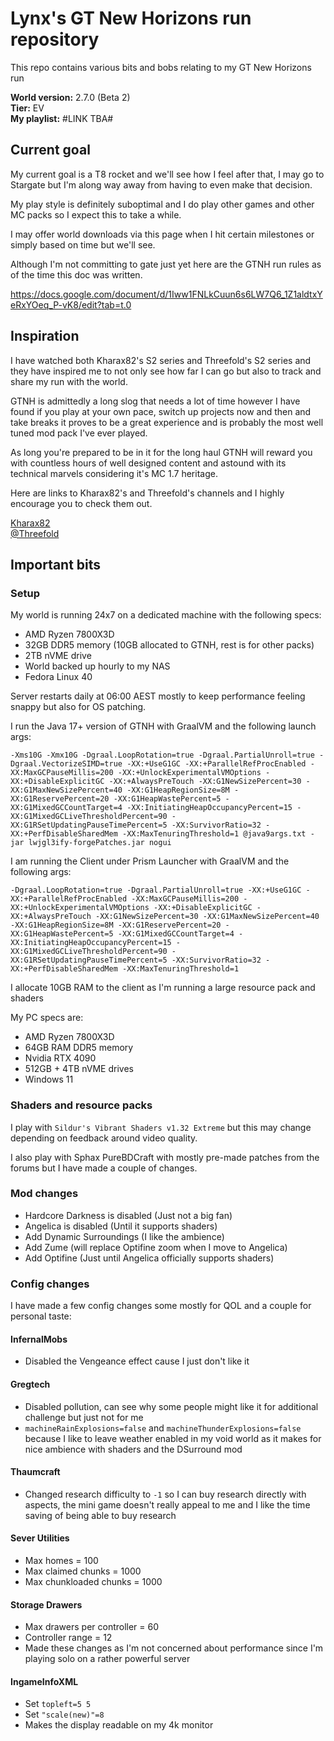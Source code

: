 # Lynx's GT New Horizons run repository

This repo contains various bits and bobs relating to my GT New Horizons run

**World version:** 2.7.0 (Beta 2)<br/>
**Tier:** EV<br/>
**My playlist:** #LINK TBA#

## Current goal

My current goal is a T8 rocket and we'll see how I feel after that, I may
go to Stargate but I'm along way away from having to even make that decision.

My play style is definitely suboptimal and I do play other games and other MC
packs so I expect this to take a while.

I may offer world downloads via this page when I hit certain milestones or
simply based on time but we'll see.

Although I'm not committing to gate just yet here are the GTNH run rules as of the time
this doc was written.

https://docs.google.com/document/d/1Iww1FNLkCuun6s6LW7Q6_1Z1aldtxYeRxYOeq_P-vK8/edit?tab=t.0

## Inspiration

I have watched both Kharax82's S2 series and Threefold's S2 series and they
have inspired me to not only see how far I can go but also to track and
share my run with the world.

GTNH is admittedly a long slog that needs a lot of time however I have found
if you play at your own pace, switch up projects now and then and take breaks
it proves to be a great experience and is probably the most well tuned mod
pack I've ever played.

As long you're prepared to be in it for the long haul GTNH will reward you
with countless hours of well designed content and astound with its technical
marvels considering it's MC 1.7 heritage.

Here are links to Kharax82's and Threefold's channels and I highly encourage
you to check them out.

[Kharax82](https://www.youtube.com/c/Kharax82)<br/>
[@Threefold](https://www.youtube.com/@Threefold.)

## Important bits

### Setup

My world is running 24x7 on a dedicated machine with the following specs:

- AMD Ryzen 7800X3D
- 32GB DDR5 memory (10GB allocated to GTNH, rest is for other packs)
- 2TB nVME drive
- World backed up hourly to my NAS
- Fedora Linux 40

Server restarts daily at 06:00 AEST mostly to keep performance feeling snappy but also
for OS patching.

I run the Java 17+ version of GTNH with GraalVM and the following launch args:

```text
-Xms10G -Xmx10G -Dgraal.LoopRotation=true -Dgraal.PartialUnroll=true -Dgraal.VectorizeSIMD=true -XX:+UseG1GC -XX:+ParallelRefProcEnabled -XX:MaxGCPauseMillis=200 -XX:+UnlockExperimentalVMOptions -XX:+DisableExplicitGC -XX:+AlwaysPreTouch -XX:G1NewSizePercent=30 -XX:G1MaxNewSizePercent=40 -XX:G1HeapRegionSize=8M -XX:G1ReservePercent=20 -XX:G1HeapWastePercent=5 -XX:G1MixedGCCountTarget=4 -XX:InitiatingHeapOccupancyPercent=15 -XX:G1MixedGCLiveThresholdPercent=90 -XX:G1RSetUpdatingPauseTimePercent=5 -XX:SurvivorRatio=32 -XX:+PerfDisableSharedMem -XX:MaxTenuringThreshold=1 @java9args.txt -jar lwjgl3ify-forgePatches.jar nogui
```

I am running the Client under Prism Launcher with GraalVM and the following args:

```text
-Dgraal.LoopRotation=true -Dgraal.PartialUnroll=true -XX:+UseG1GC -XX:+ParallelRefProcEnabled -XX:MaxGCPauseMillis=200 -XX:+UnlockExperimentalVMOptions -XX:+DisableExplicitGC -XX:+AlwaysPreTouch -XX:G1NewSizePercent=30 -XX:G1MaxNewSizePercent=40 -XX:G1HeapRegionSize=8M -XX:G1ReservePercent=20 -XX:G1HeapWastePercent=5 -XX:G1MixedGCCountTarget=4 -XX:InitiatingHeapOccupancyPercent=15 -XX:G1MixedGCLiveThresholdPercent=90 -XX:G1RSetUpdatingPauseTimePercent=5 -XX:SurvivorRatio=32 -XX:+PerfDisableSharedMem -XX:MaxTenuringThreshold=1
```
I allocate 10GB RAM to the client as I'm running a large resource pack and
shaders

My PC specs are:

- AMD Ryzen 7800X3D
- 64GB RAM DDR5 memory
- Nvidia RTX 4090
- 512GB + 4TB nVME drives
- Windows 11

### Shaders and resource packs

I play with `Sildur's Vibrant Shaders v1.32 Extreme` but this may change depending on
feedback around video quality.

I also play with Sphax PureBDCraft with mostly pre-made patches from the forums but I
have made a couple of changes.

### Mod changes

- Hardcore Darkness is disabled (Just not a big fan)
- Angelica is disabled (Until it supports shaders)
- Add Dynamic Surroundings (I like the ambience)
- Add Zume (will replace Optifine zoom when I move to Angelica)
- Add Optifine (Just until Angelica officially supports shaders)

### Config changes

I have made a few config changes some mostly for QOL and a couple for personal
taste:

#### InfernalMobs
- Disabled the Vengeance effect cause I just don't like it

#### Gregtech
- Disabled pollution, can see why some people might like it for additional
challenge but just not for me
- `machineRainExplosions=false` and `machineThunderExplosions=false` because I like to
leave weather enabled in my void world as it makes for nice ambience with shaders and
the DSurround mod

#### Thaumcraft
- Changed research difficulty to `-1` so I can buy research directly with aspects,
 the mini game doesn't really appeal to me and I like the time saving of being able
 to buy research

#### Sever Utilities
- Max homes = 100
- Max claimed chunks = 1000
- Max chunkloaded chunks = 1000

#### Storage Drawers
- Max drawers per controller = 60
- Controller range = 12
- Made these changes as I'm not concerned about performance since I'm playing
solo on a rather powerful server

#### IngameInfoXML

- Set `topleft=5 5`
- Set `"scale(new)"=8`
- Makes the display readable on my 4k monitor